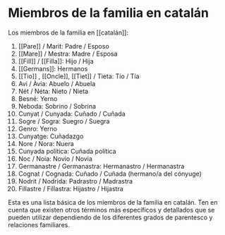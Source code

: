 # Miembros de la familia en catalán

Los miembros de la familia en [[catalán]]:

1. [[Pare]] / Marit: Padre / Esposo
2. [[Mare]] / Mestra: Madre / Esposa
3. [[Fill]] / [[Filla]]: Hijo / Hija
4. [[Germans]]: Hermanos
5. [[Tio]] , [[Oncle]], [[Tiet]] / Tieta: Tío / Tía
6. Avi / Àvia: Abuelo / Abuela
7. Nét / Néta: Nieto / Nieta
8. Besné: Yerno
9. Neboda: Sobrino / Sobrina
10. Cunyat / Cunyada: Cuñado / Cuñada
11. Sogre / Sogra: Suegro / Suegra
12. Genro: Yerno
13. Cunyatge: Cuñadazgo
14. Nore / Nora: Nuera
15. Cunyada política: Cuñada política
16. Noc / Noia: Novio / Novia
17. Germanastre / Germanastra: Hermanastro / Hermanastra
18. Cognat / Cognada: Cuñado / Cuñada (hermano/a del cónyuge)
19. Nodrit / Nodrida: Padrastro / Madrastra
20. Fillastre / Fillastra: Hijastro / Hijastra

Esta es una lista básica de los miembros de la familia en catalán. Ten en cuenta que existen otros términos más específicos y detallados que se pueden utilizar dependiendo de los diferentes grados de parentesco y relaciones familiares.